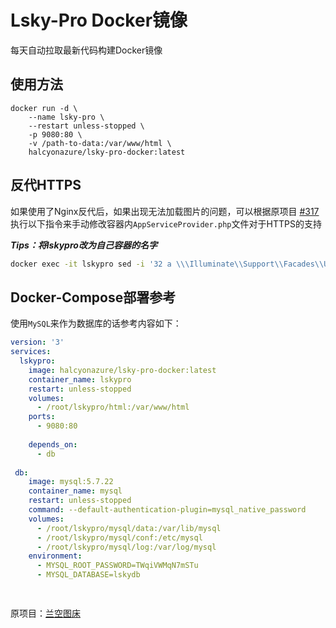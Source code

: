 # Lsky-Pro Docker镜像

每天自动拉取最新代码构建Docker镜像

## 使用方法

```docker
docker run -d \
    --name lsky-pro \
    --restart unless-stopped \
    -p 9080:80 \
    -v /path-to-data:/var/www/html \
    halcyonazure/lsky-pro-docker:latest
```

## 反代HTTPS

如果使用了Nginx反代后，如果出现无法加载图片的问题，可以根据原项目 [#317](https://github.com/lsky-org/lsky-pro/issues/317) 执行以下指令来手动修改容器内`AppServiceProvider.php`文件对于HTTPS的支持

***Tips：将lskypro改为自己容器的名字***

```bash
docker exec -it lskypro sed -i '32 a \\\Illuminate\\Support\\Facades\\URL::forceScheme('"'"'https'"'"');' /var/www/html/app/Providers/AppServiceProvider.php
```

## Docker-Compose部署参考

使用`MySQL`来作为数据库的话参考内容如下：

```yaml
version: '3'
services:
  lskypro:
    image: halcyonazure/lsky-pro-docker:latest
    container_name: lskypro
    restart: unless-stopped
    volumes:
      - /root/lskypro/html:/var/www/html
    ports:
      - 9080:80
    
    depends_on:
      - db
    
 db:
    image: mysql:5.7.22
    container_name: mysql
    restart: unless-stopped
    command: --default-authentication-plugin=mysql_native_password
    volumes:
      - /root/lskypro/mysql/data:/var/lib/mysql
      - /root/lskypro/mysql/conf:/etc/mysql
      - /root/lskypro/mysql/log:/var/log/mysql
    environment:
      - MYSQL_ROOT_PASSWORD=TWqiVWMqN7mSTu
      - MYSQL_DATABASE=lskydb   

    
```

原项目：[兰空图床](https://github.com/lsky-org/lsky-pro)
